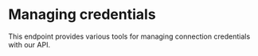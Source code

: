 # Managing credentials

This endpoint provides various tools for managing connection credentials with our API.